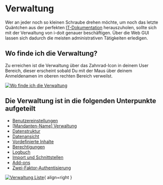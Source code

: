 # Verwaltung

Wer an jeder noch so kleinen Schraube drehen möchte, um noch das letzte Quäntchen aus der perfekten [IT-Dokumentation](../../glossar.md) herauszuholen, sollte sich mit der Verwaltung von i-doit genauer beschäftigen. Über die Web GUI lassen sich dadurch die meisten administrativen Tätigkeiten erledigen.

## Wo finde ich die Verwaltung?

Zu erreichen ist die Verwaltung über das Zahnrad-Icon in deinem User Bereich, dieser erscheint sobald Du mit der Maus über deinem Anmeldenamen im oberen rechten Bereich verweilst.

[![Wo finde ich die Verwaltung](../../assets/images/de/administration/verwaltung/verwaltung.png)](../../assets/images/de/administration/verwaltung/verwaltung.png)

## Die Verwaltung ist in die folgenden Unterpunkte aufgeteilt

-   [Benutzereinstellungen](benutzereinstellungen/index.md)
-   [\[Mandanten-Name\] Verwaltung](mandanten-name-verwaltung/index.md)
-   [Datenstruktur](datenstruktur/index.md)
-   [Datenansicht](datenansicht/index.md)
-   [Vordefinierte Inhalte](vordefinierte-inhalte/index.md)
-   [Berechtigungen](berechtigungen.md)
-   [Logbuch](logbuch/index.md)
-   [Import und Schnittstellen](import-und-schnittstellen/index.md)
-   [Add-ons](add-ons/index.md)
-   [Zwei-Faktor-Authentisierung](zwei-faktor-authentisierung.md)

[![Verwaltung Liste](../../assets/images/de/administration/verwaltung/verwaltung-2.png)](../../assets/images/de/administration/verwaltung/verwaltung-2.png){ align=right }
